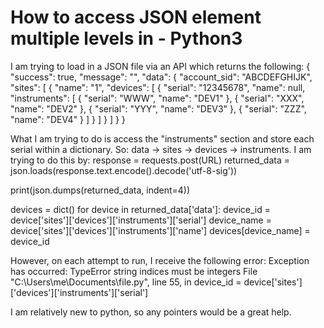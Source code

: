 
# How to access JSON element multiple levels in - Python3

I am trying to load in a JSON file via an API which returns the following:
{
    "success": true,
    "message": "",
    "data": {
        "account_sid": "ABCDEFGHIJK",
        "sites": [
            {
                "name": "1",
                "devices": [
                    {
                        "serial": "12345678",
                        "name": null,
                        "instruments": [
                            {
                                "serial": "WWW",
                                "name": "DEV1"
                            },
                            {
                                "serial": "XXX",
                                "name": "DEV2"
                            },
                            {
                                "serial": "YYY",
                                "name": "DEV3"
                            },
                            {
                                "serial": "ZZZ",
                                "name": "DEV4"
                            }
                        ]
                    }
                ]
            }
        ]
    }
}

What I am trying to do is access the "instruments" section and store each serial within a dictionary. So: data -> sites -> devices -> instruments.
I am trying to do this by:
response = requests.post(URL)
returned_data = json.loads(response.text.encode().decode('utf-8-sig'))

print(json.dumps(returned_data, indent=4))

devices = dict()
for device in returned_data['data']:
    device_id = device['sites']['devices']['instruments']['serial']
    device_name = device['sites']['devices']['instruments']['name']
    devices[device_name] = device_id

However, on each attempt to run, I receive the following error:
Exception has occurred: TypeError
string indices must be integers
  File "C:\Users\me\Documents\file.py", line 55, in <module>
    device_id = device['sites']['devices']['instruments']['serial']

I am relatively new to python, so any pointers would be a great help.

        
